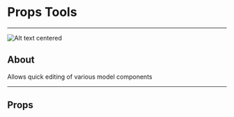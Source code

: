 # Props Tools

___

![Alt text centered](blender-images/panels/side-panel-props-tools.png)

## About

Allows quick editing of various model components

___

## Props
